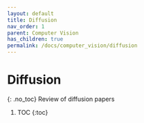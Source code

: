 ```yaml
---
layout: default
title: Diffusion
nav_order: 1
parent: Computer Vision
has_children: true
permalink: /docs/computer_vision/diffusion
---
```


# Diffusion
{: .no_toc}
Review of diffusion papers

1. TOC
{:toc}